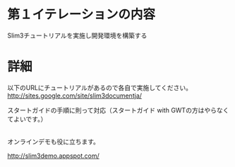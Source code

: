 # 第１イテレーションの内容 #

Slim3チュートリアルを実施し開発環境を構築する


# 詳細 #

以下のURLにチュートリアルがあるので各自で実施してください。<br />
http://sites.google.com/site/slim3documentja/

スタートガイドの手順に則って対応（スタートガイド with GWTの方はやらなくてよいです。）

<br />
オンラインデモも役に立ちます。

http://slim3demo.appspot.com/